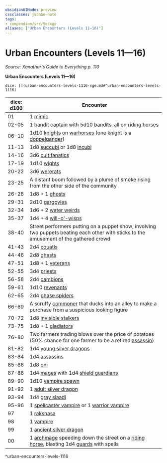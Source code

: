 ```yaml
---
obsidianUIMode: preview
cssclasses: json5e-note
tags:
- compendium/src/5e/xge
aliases: ["Urban Encounters (Levels 11—16)"]
---
```

# Urban Encounters (Levels 11—16)
*Source: Xanathar's Guide to Everything p. 110* 

**Urban Encounters (Levels 11—16)**

`dice: [](urban-encounters-levels-1116-xge.md#^urban-encounters-levels-1116)`

| dice: d100 | Encounter |
|------------|-----------|
| 01 | 1 [mimic](/Systems/5e/bestiary/monstrosity/mimic.md) |
| 02-05 | 1 [bandit captain](/Systems/5e/bestiary/humanoid/bandit-captain.md) with 5d10 [bandits](/Systems/5e/bestiary/humanoid/bandit.md), all on [riding horses](/Systems/5e/bestiary/beast/riding-horse.md) |
| 06-10 | 1d10 [knights](/Systems/5e/bestiary/humanoid/knight.md) on [warhorses](/Systems/5e/bestiary/beast/warhorse.md) (one knight is a [doppelganger](/Systems/5e/bestiary/monstrosity/doppelganger.md)) |
| 11-13 | 1d8 [succubi](/Systems/5e/bestiary/fiend/succubus.md) or 1d8 [incubi](/Systems/5e/bestiary/fiend/incubus.md) |
| 14-16 | 3d6 [cult fanatics](/Systems/5e/bestiary/humanoid/cult-fanatic.md) |
| 17-19 | 1d10 [wights](/Systems/5e/bestiary/undead/wight.md) |
| 20-22 | 3d6 [wererats](/Systems/5e/bestiary/humanoid/wererat.md) |
| 23-25 | A distant boom followed by a plume of smoke rising from the other side of the community |
| 26-28 | 1d8 + 1 [ghosts](/Systems/5e/bestiary/undead/ghost.md) |
| 29-31 | 2d10 [gargoyles](/Systems/5e/bestiary/elemental/gargoyle.md) |
| 32-34 | 1d6 + 2 [water weirds](/Systems/5e/bestiary/elemental/water-weird.md) |
| 35-37 | 1d4 + 4 [will-o'-wisps](/Systems/5e/bestiary/undead/will-o-wisp.md) |
| 38-40 | Street performers putting on a puppet show, involving two puppets beating each other with sticks to the amusement of the gathered crowd |
| 41-43 | 2d4 [couatls](/Systems/5e/bestiary/celestial/couatl.md) |
| 44-46 | 2d8 [ghasts](/Systems/5e/bestiary/undead/ghast.md) |
| 47-51 | 1d8 + 1 [veterans](/Systems/5e/bestiary/humanoid/veteran.md) |
| 52-55 | 3d4 [priests](/Systems/5e/bestiary/humanoid/priest.md) |
| 56-58 | 2d4 [cambions](/Systems/5e/bestiary/fiend/cambion.md) |
| 59-61 | 1d10 [revenants](/Systems/5e/bestiary/undead/revenant.md) |
| 62-65 | 2d4 [phase spiders](/Systems/5e/bestiary/monstrosity/phase-spider.md) |
| 66-69 | A scruffy [commoner](/Systems/5e/bestiary/humanoid/commoner.md) that ducks into an alley to make a purchase from a suspicious looking figure |
| 70-72 | 1d8 [invisible stalkers](/Systems/5e/bestiary/elemental/invisible-stalker.md) |
| 73-75 | 1d8 + 1 [gladiators](/Systems/5e/bestiary/humanoid/gladiator.md) |
| 76-80 | Two farmers trading blows over the price of potatoes (50% chance for one farmer to be a retired [assassin](/Systems/5e/bestiary/humanoid/assassin.md)) |
| 81-82 | 1d4 [young silver dragons](/Systems/5e/bestiary/dragon/young-silver-dragon.md) |
| 83-84 | 1d4 [assassins](/Systems/5e/bestiary/humanoid/assassin.md) |
| 85-86 | 1d8 [oni](/Systems/5e/bestiary/giant/oni.md) |
| 87-88 | 1d4 [mages](/Systems/5e/bestiary/humanoid/mage.md) with 1d4 [shield guardians](/Systems/5e/bestiary/construct/shield-guardian.md) |
| 89-90 | 1d10 [vampire spawn](/Systems/5e/bestiary/undead/vampire-spawn.md) |
| 91-92 | 1 [adult silver dragon](/Systems/5e/bestiary/dragon/adult-silver-dragon.md) |
| 93-94 | 1d4 [gray slaadi](/Systems/5e/bestiary/aberration/gray-slaad.md) |
| 95-96 | 1 [spellcaster vampire](/Systems/5e/bestiary/undead/vampire-spellcaster.md) or 1 [warrior vampire](/Systems/5e/bestiary/undead/vampire-warrior.md) |
| 97 | 1 [rakshasa](/Systems/5e/bestiary/fiend/rakshasa.md) |
| 98 | 1 [vampire](/Systems/5e/bestiary/undead/vampire.md) |
| 99 | 1 [ancient silver dragon](/Systems/5e/bestiary/dragon/ancient-silver-dragon.md) |
| 00 | 1 [archmage](/Systems/5e/bestiary/humanoid/archmage.md) speeding down the street on a [riding horse](/Systems/5e/bestiary/beast/riding-horse.md), blasting 1d4 [guards](/Systems/5e/bestiary/humanoid/guard.md) with spells |
^urban-encounters-levels-1116